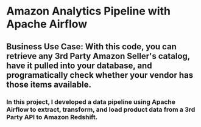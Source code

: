 # Amazon Analytics Pipeline with Apache Airflow

## Business Use Case: With this code, you can retrieve any 3rd Party Amazon Seller's catalog, have it pulled into your database, and programatically check whether your vendor has those items available.

### In this project, I developed a data pipeline using Apache Airflow to extract, transform, and load product data from a 3rd Party API to Amazon Redshift.


